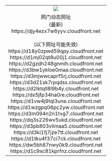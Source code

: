 ﻿<table>
  <tr></tr>
  <tr><td colspan=2 align=center><img src="https://djy4ezx7w6yyv.cloudfront.net/Up/oGate.jpg" /></td></tr>
  <tr><td colspan=2 align=center>网门动态网址<br/>(最新)
<br>https://djy4ezx7w6yyv.cloudfront.net
<br/><br/>(以下网址可能失效)
<br>https://d18y0zpwd59qpy.cloudfront.net
<br>https://d1mj02qt8u00j1.cloudfront.net
<br>https://d2gzdh248gnmih.cloudfront.net
<br>https://d3bw1ykloe0maa.cloudfront.net
<br>https://d3mjwwcaprf5rj.cloudfront.net
<br>https://d3d21sk7rpqdss.cloudfront.net
<br>https://d2lktqll8l9b4y.cloudfront.net
<br>https://dx5jfp34ha0re.cloudfront.net
<br>https://d1vw4j9tql3une.cloudfront.net
<br>https://d1wzgpq06pc2yw.cloudfront.net
<br>https://d3m094n2n1tvg7.cloudfront.net
<br>https://dq3s226wv5ukd.cloudfront.net
<br>https://d3pb803vlimaa5.cloudfront.net
<br>https://d3ki1fj7jze7tt.cloudfront.net
<br>https://d1tku4f37ci7ck.cloudfront.net
<br>https://dw5bh87nwy0k9.cloudfront.net
<br>https://d1c9xc81kprfnz.cloudfront.net
    </td>
  </tr>
</table>
